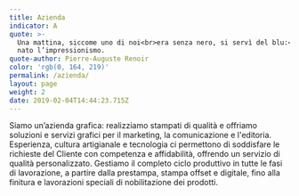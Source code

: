 ```yaml
---
title: Azienda
indicator: A
quote: >-
  Una mattina, siccome uno di noi<br>era senza nero, si servì del blu:<br>era
  nato l’impressionismo.
quote-author: Pierre-Auguste Renoir
color: 'rgb(0, 164, 219)'
permalink: /azienda/
layout: page
weight: 2
date: 2019-02-04T14:44:23.715Z
---
```

Siamo un’azienda grafica: realizziamo stampati di qualità e offriamo soluzioni e servizi grafici per il marketing, la comunicazione e l'editoria. Esperienza, cultura artigianale e tecnologia ci permettono di soddisfare le richieste del Cliente con competenza e affidabilità, offrendo un servizio di qualità personalizzato. Gestiamo il completo ciclo produttivo in tutte le fasi di lavorazione, a partire dalla prestampa, stampa offset e digitale, fino alla finitura e lavorazioni speciali di nobilitazione dei prodotti.
